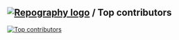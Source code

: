 
## [![Repography logo](https://images.repography.com/logo.svg)](https://repography.com) / Top contributors
[![Top contributors](https://images.repography.com/54075557/gitsidh/Sidharath.Kapoor/top-contributors/qr8IDvFeHWWczvyGGBnSLonF8fwF55rlD8X8UcW2yNo/pivuSvYGYPBwGaXmJ8uCoAsHXQq3HskD2bJuDPKsCE8_table.svg)](https://github.com/gitsidh/Sidharath.Kapoor/graphs/contributors)


